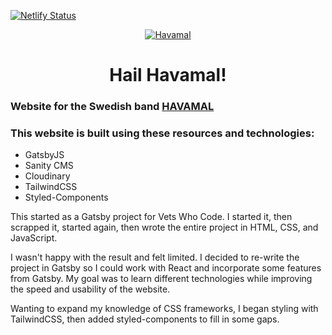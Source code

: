 [![Netlify Status](https://api.netlify.com/api/v1/badges/e9457660-cd47-47cc-a30c-fb92560a7bb1/deploy-status)](https://app.netlify.com/sites/havamal-rebuild-test/deploys)

<p align="center">
  <a href="https://havamal-rebuild-test.netlify.app/">
    <img alt="Havamal" src="https://i.imgur.com/q3rDwYw.png" />
  </a>
</p>
<h1 align="center">Hail Havamal!</h1>

### Website for the Swedish band **[HAVAMAL](https://havamalband.com)**

### This website is built using these resources and technologies:

* GatsbyJS
* Sanity CMS
* Cloudinary
* TailwindCSS
* Styled-Components

This started as a Gatsby project for Vets Who Code. I started it, then scrapped it, started again, then wrote the entire project in HTML, CSS, and JavaScript. 

I wasn't happy with the result and felt limited. I decided to re-write the project in Gatsby so I could work with React and incorporate some features from Gatsby.  My goal was to learn different technologies while improving the speed and usability of the website.

Wanting to expand my knowledge of CSS frameworks, I began styling with TailwindCSS, then added styled-components to fill in some gaps.